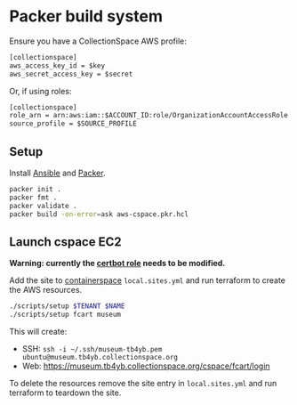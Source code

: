 # Packer build system

Ensure you have a CollectionSpace AWS profile:

```txt
[collectionspace]
aws_access_key_id = $key
aws_secret_access_key = $secret
```

Or, if using roles:

```txt
[collectionspace]
role_arn = arn:aws:iam::$ACCOUNT_ID:role/OrganizationAccountAccessRole
source_profile = $SOURCE_PROFILE
```

## Setup

Install [Ansible](https://www.ansible.com/) and [Packer](https://www.packer.io/).

```bash
packer init .
packer fmt .
packer validate .
packer build -on-error=ask aws-cspace.pkr.hcl
```

## Launch cspace EC2

**Warning: currently the [certbot role](../requirements.yml) needs to be modified.**

Add the site to [containerspace](#) `local.sites.yml` and run terraform to create
the AWS resources.

```bash
./scripts/setup $TENANT $NAME
./scripts/setup fcart museum
```

This will create:

- SSH: `ssh -i ~/.ssh/museum-tb4yb.pem ubuntu@museum.tb4yb.collectionspace.org`
- Web: https://museum.tb4yb.collectionspace.org/cspace/fcart/login

To delete the resources remove the site entry in `local.sites.yml` and run
terraform to teardown the site.
